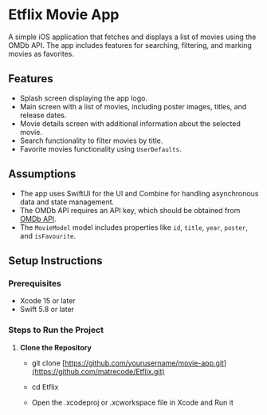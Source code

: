 # Etflix Movie App

A simple iOS application that fetches and displays a list of movies using the OMDb API. The app includes features for searching, filtering, and marking movies as favorites.

## Features

- Splash screen displaying the app logo.
- Main screen with a list of movies, including poster images, titles, and release dates.
- Movie details screen with additional information about the selected movie.
- Search functionality to filter movies by title.
- Favorite movies functionality using `UserDefaults`.

## Assumptions

- The app uses SwiftUI for the UI and Combine for handling asynchronous data and state management.
- The OMDb API requires an API key, which should be obtained from [OMDb API](http://www.omdbapi.com/apikey.aspx).
- The `MovieModel` model includes properties like `id`, `title`, `year`, `poster`, and `isFavourite`.

## Setup Instructions

### Prerequisites

- Xcode 15 or later
- Swift 5.8 or later

### Steps to Run the Project

1. **Clone the Repository**

   - git clone [https://github.com/yourusername/movie-app.git](https://github.com/matrecode/Etflix.git)
   - cd Etflix

    - Open the .xcodeproj or .xcworkspace file in Xcode and Run it

